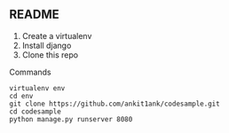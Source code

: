 ## README

1. Create a virtualenv
2. Install django
3. Clone this repo

Commands

```
virtualenv env
cd env
git clone https://github.com/ankit1ank/codesample.git
cd codesample
python manage.py runserver 8080
```